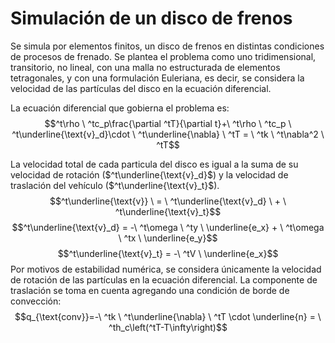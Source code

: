 # Simulación de un disco de frenos
Se simula por elementos finitos, un disco de frenos en distintas condiciones de procesos de frenado. Se plantea el problema como uno tridimensional, transitorio, no lineal, con una malla no estructurada de elementos tetragonales, y con una formulación Euleriana, es decir, se considera la velocidad de las partículas del disco en la ecuación diferencial.

La ecuación diferencial que gobierna el problema es:
$$^t\rho \ ^tc_p\frac{\partial ^tT}{\partial t}+\ ^t\rho \ ^tc_p \ ^t\underline{\text{v}_d}\cdot \ ^t\underline{\nabla} \ ^tT = \ ^tk \ ^t\nabla^2 \ ^tT$$

La velocidad total de cada particula del disco es igual a la suma de su velocidad de rotación ($^t\underline{\text{v}_d}$) y la velocidad de traslación del vehículo ($^t\underline{\text{v}_t}$).
$$^t\underline{\text{v}} \ = \ ^t\underline{\text{v}_d} \ + \ ^t\underline{\text{v}_t}$$
$$^t\underline{\text{v}_d} = -\ ^t\omega \ ^ty \ \underline{e_x} + \ ^t\omega \ ^tx \ \underline{e_y}$$
$$^t\underline{\text{v}_t} = -\ ^tV \ \underline{e_x}$$
Por motivos de estabilidad numérica, se considera únicamente la velocidad de rotación de las partículas en la ecuación diferencial. La componente de traslación se toma en cuenta agregando una condición de borde de convección:
$$q_{\text{conv}}=-\ ^tk \ ^t\underline{\nabla} \ ^tT \cdot \underline{n} = \ ^th_c\left(^tT-T\infty\right)$$
